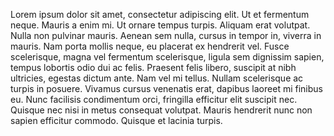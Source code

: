 Lorem ipsum dolor sit amet, consectetur adipiscing elit. Ut et fermentum neque. Mauris a enim mi. Ut ornare tempus turpis. Aliquam erat volutpat. Nulla non pulvinar mauris. Aenean sem nulla, cursus in tempor in, viverra in mauris. Nam porta mollis neque, eu placerat ex hendrerit vel. Fusce scelerisque, magna vel fermentum scelerisque, ligula sem dignissim sapien, tempus lobortis odio dui ac felis. Praesent felis libero, suscipit at nibh ultricies, egestas dictum ante. Nam vel mi tellus. Nullam scelerisque ac turpis in posuere. Vivamus cursus venenatis erat, dapibus laoreet mi finibus eu. Nunc facilisis condimentum orci, fringilla efficitur elit suscipit nec. Quisque nec nisi in metus consequat volutpat. Mauris hendrerit nunc non sapien efficitur commodo. Quisque et lacinia turpis.